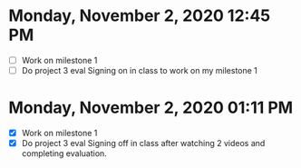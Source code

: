 # Monday, November  2, 2020 12:45 PM
- [ ] Work on milestone 1
- [ ] Do project 3 eval
Signing on in class to work on my milestone 1
# Monday, November  2, 2020 01:11 PM
- [x] Work on milestone 1
- [x] Do project 3 eval
Signing off in class after watching 2 videos and completing evaluation. 